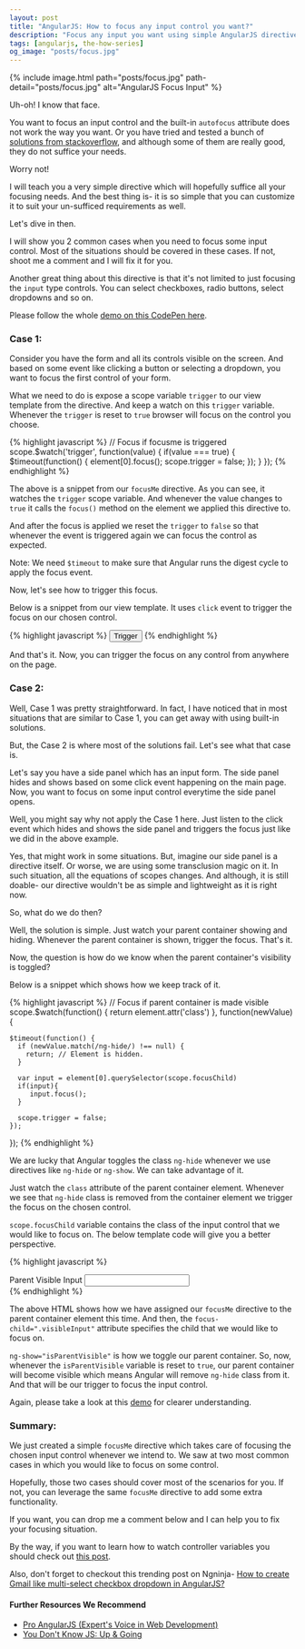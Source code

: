 ```yaml
---
layout: post
title: "AngularJS: How to focus any input control you want?"
description: "Focus any input you want using simple AngularJS directive. Trigger focus through click event. Or focus any input when it becomes visible."
tags: [angularjs, the-how-series]
og_image: "posts/focus.jpg"
---
```


{% include image.html path="posts/focus.jpg" path-detail="posts/focus.jpg" alt="AngularJS Focus Input" %}


Uh-oh! I know that face.

You want to focus an input control and the built-in `autofocus` attribute does not work the way you want. Or you have tried and tested a bunch of [solutions from stackoverflow](https://stackoverflow.com/questions/25596399/set-element-focus-in-angular-way), and although some of them are really good, they do not suffice your needs.

Worry not!

I will teach you a very simple directive which will hopefully suffice all your focusing needs. And the best thing is- it is so simple that you can customize it to suit your un-sufficed requirements as well.

Let's dive in then.

I will show you 2 common cases when you need to focus some input control. Most of the situations should be covered in these cases. If not, shoot me a comment and I will fix it for you.

Another great thing about this directive is that it's not limited to just focusing the `input` type controls. You can select checkboxes, radio buttons, select dropdowns and so on.

Please follow the whole [demo on this CodePen here](https://codepen.io/sharduul/pen/QMeWob).

### Case 1:

Consider you have the form and all its controls visible on the screen. And based on some event like clicking a button or selecting a dropdown, you want to focus the first control of your form.

What we need to do is expose a scope variable `trigger` to our view template from the directive. And keep a watch on this `trigger` variable. Whenever the `trigger` is reset to `true` browser will focus on the control you choose.

{% highlight javascript %}
// Focus if focusme is triggered
scope.$watch('trigger', function(value) {
    if(value === true) { 
        $timeout(function() {
            element[0].focus();
            scope.trigger = false;
        });
    }
});
{% endhighlight %}

The above is a snippet from our `focusMe` directive. As you can see, it watches the `trigger` scope variable. And whenever the value changes to `true` it calls the `focus()` method on the element we applied this directive to. 

And after the focus is applied we reset the `trigger` to `false` so that whenever the event is triggered again we can focus the control as expected.

Note: We need `$timeout` to make sure that Angular runs the digest cycle to apply the focus event.

Now, let's see how to trigger this focus.

Below is a snippet from our view template. It uses `click` event to trigger the focus on our chosen control.

{% highlight javascript %}
<button class="btn btn-primary" ng-click="focusTriggerInput=true">Trigger</button>
{% endhighlight %}

And that's it. Now, you can trigger the focus on any control from anywhere on the page.

### Case 2:

Well, Case 1 was pretty straightforward. In fact, I have noticed that in most situations that are similar to Case 1, you can get away with using built-in solutions.

But, the Case 2 is where most of the solutions fail. Let's see what that case is.

Let's say you have a side panel which has an input form. The side panel hides and shows based on some click event happening on the main page. Now, you want to focus on some input control everytime the side panel opens.

Well, you might say why not apply the Case 1 here. Just listen to the click event which hides and shows the side panel and triggers the focus just like we did in the above example.

Yes, that might work in some situations. But, imagine our side panel is a directive itself. Or worse, we are using some transclusion magic on it. In such situation, all the equations of scopes changes. And although, it is still doable- our directive wouldn't be as simple and lightweight as it is right now.

So, what do we do then?

Well, the solution is simple. Just watch your parent container showing and hiding. Whenever the parent container is shown, trigger the focus. That's it.

Now, the question is how do we know when the parent container's visibility is toggled?

Below is a snippet which shows how we keep track of it.

{% highlight javascript %}
// Focus if parent container is made visible
scope.$watch(function() { return element.attr('class') }, function(newValue) {
    
    $timeout(function() {
      if (newValue.match(/ng-hide/) !== null) {
        return; // Element is hidden.
      } 
      
      var input = element[0].querySelector(scope.focusChild)
      if(input){
         input.focus();
      }
      
      scope.trigger = false;
    });
});
{% endhighlight %}

We are lucky that Angular toggles the class `ng-hide` whenever we use directives like `ng-hide` or `ng-show`. We can take advantage of it.

Just watch the `class` attribute of the parent container element. Whenever we see that `ng-hide` class is removed from the container element we trigger the focus on the chosen control.

`scope.focusChild` variable contains the class of the input control that we would like to focus on. The below template code will give you a better perspective.

{% highlight javascript %}
<div class="form-group parent" focus-me focus-child=".visibleInput" ng-show="isParentVisible">
  <label class="caption" for="visibleInput">Parent Visible Input</label>
  <input type="text" id="visibleInput" name="visibleInput" class="visibleInput" 
         ng-model="visibleInput" />
</div>
{% endhighlight %}

The above HTML shows how we have assigned our `focusMe` directive to the parent container element this time. And then, the `focus-child=".visibleInput"` attribute specifies the child that we would like to focus on.

`ng-show="isParentVisible"` is how we toggle our parent container. So, now, whenever the `isParentVisible` variable is reset to `true`, our parent container will become visible which means Angular will remove `ng-hide` class from it. And that will be our trigger to focus the input control.

Again, please take a look at this [demo](https://codepen.io/sharduul/pen/QMeWob) for clearer understanding.


### Summary:

We just created a simple `focusMe` directive which takes care of focusing the chosen input control whenever we intend to. We saw at two most common cases in which you would like to focus on some control.

Hopefully, those two cases should cover most of the scenarios for you. If not, you can leverage the same `focusMe` directive to add some extra functionality.

If you want, you can drop me a comment below and I can help you to fix your focusing situation.

By the way, if you want to learn how to watch controller variables you should check out [this post](http://ngninja.com/posts/watch-controller-properties-in-angularjs).

Also, don't forget to checkout this trending post on Ngninja- [How to create Gmail like multi-select checkbox dropdown in AngularJS?](http://ngninja.com/posts/angular-gmail-multi-select-control)


#### Further Resources We Recommend

- [Pro AngularJS (Expert's Voice in Web Development)](https://amzn.to/36F6N8v)
- [You Don't Know JS: Up & Going](https://amzn.to/2u8YuVt)